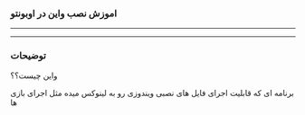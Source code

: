 ### اموزش نصب واین در اوبونتو

____________________________
____________________________

### توضیحات 

واین چیست؟؟

برنامه ای که قابلیت اجرای فایل های نصبی ویندوزی رو به لینوکس میده مثل اجرای بازی ها 

